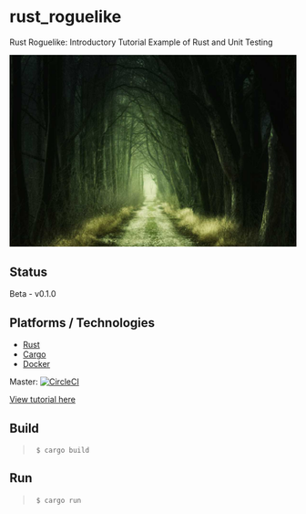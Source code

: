 # rust_roguelike
Rust Roguelike: Introductory Tutorial Example of Rust and Unit Testing

![Image of Fantasy style forest](img/the-path.jpg)

## Status
Beta - v0.1.0

## Platforms / Technologies
* [Rust](https://www.rust-lang.org/en-US/)
* [Cargo](https://doc.rust-lang.org/cargo/)
* [Docker](https://www.docker.com/)

Master:
[![CircleCI](https://circleci.com/gh/camsjams/rust_roguelike.svg?style=svg&circle-token=2d01e96dd00341d439b21e317f9fc13db933f552)](https://circleci.com/gh/camsjams/rust_roguelike)


[View tutorial here](https://etalx.com)

## Build
>      $ cargo build

## Run
>      $ cargo run
